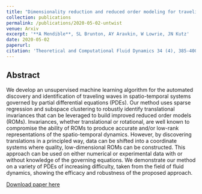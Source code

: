 ```yaml
---
title: "Dimensionality reduction and reduced order modeling for traveling wave physics"
collection: publications
permalink: /publications/2020-05-02-untwist
venue: Arxiv
excerpt: '**A Mendible**, SL Brunton, AY Aravkin, W Lowrie, JN Kutz'
date: 2020-05-02
paperurl: 
citation: 'Theoretical and Computational Fluid Dynamics 34 (4), 385-400.'
---
```


## Abstract
We develop an unsupervised machine learning algorithm for the automated discovery and identification of traveling waves in spatio-temporal systems governed by partial differential equations (PDEs). Our method uses sparse regression and subspace clustering to robustly identify translational invariances that can be leveraged to build improved reduced order models (ROMs). Invariances, whether translational or rotational, are well known to compromise the ability of ROMs to produce accurate and/or low-rank representations of the spatio-temporal dynamics. However, by discovering translations in a principled way, data can be shifted into a coordinate systems where quality, low-dimensional ROMs can be constructed. This approach can be used on either numerical or experimental data with or without knowledge of the governing equations. We demonstrate our method on a variety of PDEs of increasing difficulty, taken from the field of fluid dynamics, showing the efficacy and robustness of the proposed approach.

[Download paper here](http://mendible.github.io/files/untwist.pdf)
